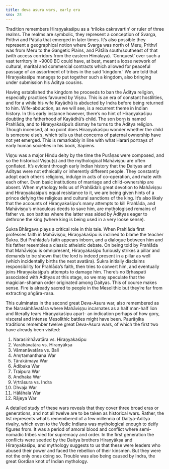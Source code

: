 ```yaml
---
title: deva asura wars, early era
sno: 28
---
```


Tradition remembers Hiraṇyakaśipu as a ‘triloka cakravartin’ or ruler of three realms. The realms are symbolic, they represent a conception of Svarga, Prithvī and Pātāla that emerged in later times. It’s also possible they represent a geographical notion where Svarga was north of Meru, Prithvī was from Meru to the Gangetic Plains, and Pātāla south/southeast of that (with access corridors from the eastern Himālaya). ‘Conquest’ over such a vast territory in ~9000 BC could have, at best, meant a loose network of cultural, marital and commercial contracts which allowed for peaceful passage of an assortment of tribes in the said ‘kingdom.’ We are told that Hiraṇyakaśipu manages to put together such a kingdom, also bringing under submission his Āditya cousins.

Having established the kingdom he proceeds to ban the Āditya religion, especially practices favoured by Viṣṇu. This is an era of constant hostilities, and for a while his wife Kayādhū is abducted by Indra before being returned to him. Wife-abduction, as we will see, is a recurrent theme in Indian history. In this early instance however, there’s no hint of Hiraṇyakaśipu doubting the fatherhood of Kayādhū’s child. The son born is named Prahlāda, and to Hiraṇyakaśipu’s dismay he turns to the Āditya religion. Though incensed, at no point does Hiraṇyakaśipu wonder whether the child is someone else’s, which tells us that concerns of paternal ownership have not yet emerged. This is remarkably in line with what Harari portrays of early human societies in his book, Sapiens.

Viṣṇu was a major Hindu deity by the time the Purāṇas were composed, and so the historical Viṣṇu(s) and the mythological Mahāviṣṇu are often conflated. It’s evident through early Indian history that the Daityas and Ādityas were not ethnically or inherently different people. They constantly adopt each other’s religions, indulge in acts of co-operation, and mate with each other. Even basic institutions of marriage and child-ownership are absent. When mythology tells us of Prahlāda’s great devotion to Mahāviṣṇu and Hiraṇyakaśipu’s equal resistance to it, we are being given hints of a prince defying the religious and cultural sanctions of the king. It’s also likely that the accounts of Hiraṇyakaśipu’s many attempts to kill Prahlāda, and Mahāviṣṇu’s miraculous deeds to save him, are mythologised remains of father vs. son battles where the latter was aided by Ādityas eager to dethrone the king (where king is being used in a very loose sense).

Śukra Bhārgava plays a critical role in this tale. When Prahlāda first professes faith in Mahāviṣṇu, Hiraṇyakaśipu is inclined to blame the teacher Śukra. But Prahlāda’s faith appears inborn, and a dialogue between him and his father resembles a classic atheistic debate. On being told by Prahlāda that Mahāviṣṇu is omnipresent, Hiraṇyakaśipu furiously strikes a pillar and demands to be shown that the lord is indeed present in a pillar as well (which incidentally births the next avatāra). Śukra initially disclaims responsibility for Prahlāda’s faith, then tries to convert him, and eventually joins Hiraṇyakaśipu’s attempts to damage him. There’s no Bṛhaspati associated with Ādityas at this stage, so we may speculate that the magician-shaman order originated among Daityas. This of course makes sense. Fire is already sacred to people in the Mesolithic but they’re far from extracting aṅgāra-rasa.

This culminates in the second great Deva-Asura war, also remembered as the Narasiṁhāvatāra where Mahāviṣṇu incarnates as a half man-half lion and literally tears Hiraṇyakaśipu apart- an indication perhaps of how gory, visceral and intense Mesolithic battles might have been. Paurāṇika traditions remember twelve great Deva-Asura wars, of which the first two have already been visited:

1. Narasiṁhāvatāra vs. Hiraṇyakaśipu
2. Varāhāvatāra vs. Hiraṇyākṣa
3. Vāmanāvatāra vs. Bali
4. Amṛtamanthana War
5. Tārakāmaya War
6. Ādibaka War
7. Traipura War
8. Andhaka War
9. Vṛtrāsura vs. Indra
10. Dhvaja War
11. Hālāhala War
12. Rājeya War

A detailed study of these wars reveals that they cover three broad eras or generations, and not all twelve are to be taken as historical wars. Rather, the list represents what’s remembered of a few millennia of Daitya-Āditya rivalry, which even to the Vedic Indians was mythological enough to deify figures from. It was a period of amoral blood and conflict where semi-nomadic tribes vied for supremacy and order. In the first generation the conflicts were seeded by the Daitya brothers Hiraṇyākṣa and Hiraṇyakaśipu, and mythology suggests to us that these were leaders who abused their power and faced the rebellion of their kinsmen. But they were not the only ones doing so. Trouble was also being caused by Indra, the great Gordian knot of Indian mythology.